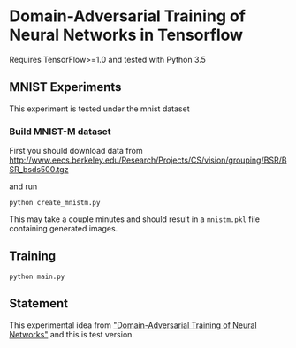 # Domain-Adversarial Training of Neural Networks in Tensorflow

Requires TensorFlow>=1.0 and tested with Python 3.5

## MNIST Experiments

This experiment is tested under the mnist dataset

### Build MNIST-M dataset

First you should download data from http://www.eecs.berkeley.edu/Research/Projects/CS/vision/grouping/BSR/BSR_bsds500.tgz

and run
```
python create_mnistm.py
```

This may take a couple minutes and should result in a `mnistm.pkl` file containing generated images.


## Training

```
python main.py
```

## Statement
This experimental idea from ["Domain-Adversarial Training of Neural Networks"](https://arxiv.org/abs/1505.07818) and this is test version.

 
